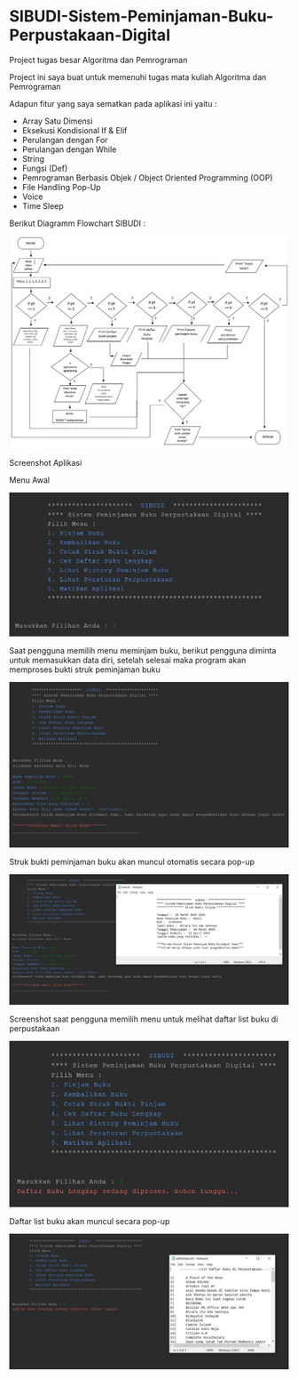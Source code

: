 # SIBUDI-Sistem-Peminjaman-Buku-Perpustakaan-Digital
Project tugas besar Algoritma dan Pemrograman

Project ini saya buat untuk memenuhi tugas mata kuliah Algoritma dan Pemrograman

Adapun fitur yang saya sematkan pada aplikasi ini yaitu :
  - Array Satu Dimensi
  - Eksekusi Kondisional If & Elif
  - Perulangan dengan For
  - Perulangan dengan While
  - String
  - Fungsi (Def)
  - Pemrograman Berbasis Objek / Object Oriented Programming (OOP)
  - File Handling Pop-Up
  - Voice
  - Time Sleep
  
  Berikut Diagramm Flowchart SIBUDI :

![alt text](https://raw.githubusercontent.com/nblakbar10/SIBUDI-Sistem-Peminjaman-Buku-Perpustakaan-Digital/master/flowchart.JPG)

Screenshot Aplikasi

Menu Awal

![alt text](https://raw.githubusercontent.com/nblakbar10/SIBUDI-Sistem-Peminjaman-Buku-Perpustakaan-Digital/master/satu.JPG)

Saat pengguna memilih menu meminjam buku, berikut pengguna diminta untuk memasukkan data diri, setelah selesai maka program akan memproses bukti struk peminjaman buku

![alt text](https://raw.githubusercontent.com/nblakbar10/SIBUDI-Sistem-Peminjaman-Buku-Perpustakaan-Digital/master/dua.JPG)

Struk bukti peminjaman buku akan muncul otomatis secara pop-up

![alt text](https://raw.githubusercontent.com/nblakbar10/SIBUDI-Sistem-Peminjaman-Buku-Perpustakaan-Digital/master/tiga.JPG)

Screenshot saat pengguna memilih menu untuk melihat daftar list buku di perpustakaan

![alt text](https://raw.githubusercontent.com/nblakbar10/SIBUDI-Sistem-Peminjaman-Buku-Perpustakaan-Digital/master/empat.JPG)

Daftar list buku akan muncul secara pop-up

![alt text](https://raw.githubusercontent.com/nblakbar10/SIBUDI-Sistem-Peminjaman-Buku-Perpustakaan-Digital/master/lima.JPG)
